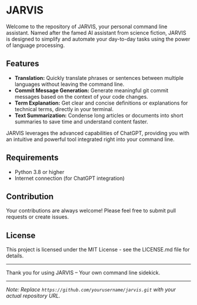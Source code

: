 # JARVIS

Welcome to the repository of JARVIS, your personal command line assistant. Named after the famed AI assistant from science fiction, JARVIS is designed to simplify and automate your day-to-day tasks using the power of language processing.

## Features

- **Translation:** Quickly translate phrases or sentences between multiple languages without leaving the command line.
- **Commit Message Generation:** Generate meaningful git commit messages based on the context of your code changes.
- **Term Explanation:** Get clear and concise definitions or explanations for technical terms, directly in your terminal.
- **Text Summarization:** Condense long articles or documents into short summaries to save time and understand content faster.

JARVIS leverages the advanced capabilities of ChatGPT, providing you with an intuitive and powerful tool integrated right into your command line.

## Requirements

- Python 3.8 or higher
- Internet connection (for ChatGPT integration)

## Contribution

Your contributions are always welcome! Please feel free to submit pull requests or create issues.

## License

This project is licensed under the MIT License - see the LICENSE.md file for details.

---

Thank you for using JARVIS – Your own command line sidekick.

---

_Note: Replace `https://github.com/yourusername/jarvis.git` with your actual repository URL._
